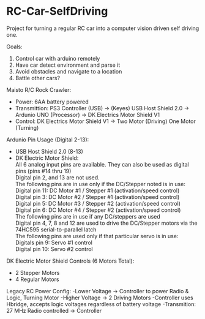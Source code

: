 # RC-Car-SelfDriving

Project for turning a regular RC car into a computer vision driven self driving one. 

Goals: 

1. Control car with arduino remotely 
2. Have car detect environment and parse it 
3. Avoid obstacles and navigate to a location 
4. Battle other cars? 

Maisto R/C Rock Crawler:
- Power: 6AA battery powered
- Transmittion: PS3 Controller (USB) -> (Keyes) USB Host Shield 2.0 -> Ardunio UNO (Processor) -> DK Electrics Motor Shield V1
- Control: DK Electrics Motor Shield V1 -> Two Motor (Driving) One Motor (Turning)

Ardunio Pin Usage (Digital 2-13):
- USB Host Shield 2.0 (8-13)
- DK Electric Motor Shield:  
      All 6 analog input pins are available. They can also be used as digital pins (pins #14 thru 19)  
      Digital pin 2, and 13 are not used.  
      The following pins are in use only if the DC/Stepper noted is in use:  
      Digital pin 11: DC Motor #1 / Stepper #1 (activation/speed control)  
      Digital pin 3: DC Motor #2 / Stepper #1 (activation/speed control)  
      Digital pin 5: DC Motor #3 / Stepper #2 (activation/speed control)  
      Digital pin 6: DC Motor #4 / Stepper #2 (activation/speed control)  
      The following pins are in use if any DC/steppers are used  
      Digital pin 4, 7, 8 and 12 are used to drive the DC/Stepper motors via the 74HC595 serial-to-parallel latch  
      The following pins are used only if that particular servo is in use:  
      Digitals pin 9: Servo #1 control  
      Digital pin 10: Servo #2 control  

DK Electric Motor Shield Controls (6 Motors Total):
- 2 Stepper Motors
- 4 Regular Motors

Legacy RC Power Config: 
-Lower Voltage -> Controller to power Radio & Logic, Turning Motor
-Higher Voltage -> 2 Driving Motors
-Controller uses Hbridge, accepts logic voltages regardless of battery voltage
-Transmition: 27 MHz Radio controlled -> Controller

